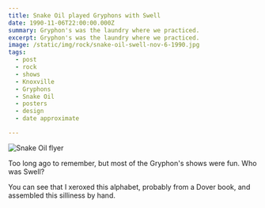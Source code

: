 ```yaml
---
title: Snake Oil played Gryphons with Swell
date: 1990-11-06T22:00:00.000Z
summary: Gryphon's was the laundry where we practiced.
excerpt: Gryphon's was the laundry where we practiced.
image: /static/img/rock/snake-oil-swell-nov-6-1990.jpg
tags:
  - post 
  - rock
  - shows
  - Knoxville
  - Gryphons
  - Snake Oil
  - posters
  - design
  - date approximate

---
```


![Snake Oil flyer](/static/img/rock/snake-oil-swell-nov-6-1990.jpg "Snake Oil flyer")

Too long ago to remember, but most of the Gryphon's shows were fun. Who was Swell?

You can see that I xeroxed this alphabet, probably from a Dover book, and assembled this silliness by hand.